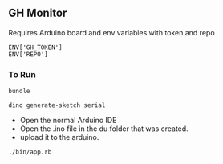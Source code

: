 ## GH Monitor

Requires Arduino board and env variables with token and repo

```
ENV['GH_TOKEN']
ENV['REPO']

```

### To Run

`bundle`

`dino generate-sketch serial`

  - Open the normal Arduino IDE
  - Open the .ino file in the du folder that was created.
  - upload it to the arduino.

`./bin/app.rb`
